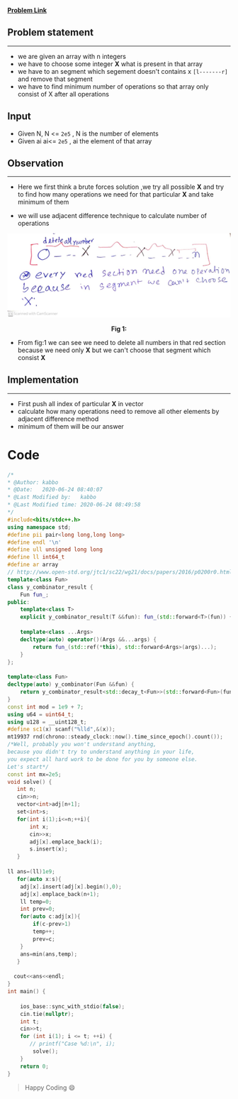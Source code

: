 [**Problem Link**](https://codeforces.com/problemset/problem/1454/C)

## Problem statement
---
- we are given an array with n integers
- we have to choose some integer **X** what is present in that array
- we have to an segment which segement doesn't contains x `[l-------r]` and remove that segment
- we have to find minimum number of operations so that array only consist of X
after all operations

## Input
- Given N, N <= `2e5` , N is the number of elements
- Given ai ai<= `2e5` , ai the element of that array

## Observation
---
- Here we first think a brute forces solution ,we try all possible **X** and try to find how many operations we need 
for that particular **X**  and take minimum of them 

- we will use adjacent difference technique to calculate number of operations

<div align="center"><img src="g1.jpg">

**Fig 1:** </div>

- From fig:1 we can see we need to delete all numbers in that red section because we need only **X** but we can't choose that segment which consist **X**

## Implementation
---
- First push all index of particular **X** in vector
- calculate how many operations need to remove all other elements by adjacent difference method
- minimum of them will be our answer

# Code
```c++
/*
* @Author: kabbo
* @Date:   2020-06-24 08:40:07
* @Last Modified by:   kabbo
* @Last Modified time: 2020-06-24 08:49:58
*/
#include<bits/stdc++.h>
using namespace std;
#define pii pair<long long,long long>
#define endl '\n'
#define ull unsigned long long
#define ll int64_t
#define ar array
// http://www.open-std.org/jtc1/sc22/wg21/docs/papers/2016/p0200r0.html
template<class Fun>
class y_combinator_result {
    Fun fun_;
public:
    template<class T>
    explicit y_combinator_result(T &&fun): fun_(std::forward<T>(fun)) {}
 
    template<class ...Args>
    decltype(auto) operator()(Args &&...args) {
        return fun_(std::ref(*this), std::forward<Args>(args)...);
    }
};
 
template<class Fun>
decltype(auto) y_combinator(Fun &&fun) {
    return y_combinator_result<std::decay_t<Fun>>(std::forward<Fun>(fun));
}
const int mod = 1e9 + 7;
using u64 = uint64_t;
using u128 = __uint128_t;
#define sc1(x) scanf("%lld",&(x));
mt19937 rnd(chrono::steady_clock::now().time_since_epoch().count());
/*Well, probably you won't understand anything,
because you didn't try to understand anything in your life,
you expect all hard work to be done for you by someone else. 
Let's start*/
const int mx=2e5;
void solve() {
   int n;
   cin>>n;
   vector<int>adj[n+1];
   set<int>s;
   for(int i(1);i<=n;++i){
       int x;
       cin>>x;
       adj[x].emplace_back(i);
       s.insert(x);
   } 
   
ll ans=(ll)1e9;
   for(auto x:s){
    adj[x].insert(adj[x].begin(),0);
    adj[x].emplace_back(n+1);
    ll temp=0;
    int prev=0;
    for(auto c:adj[x]){
        if(c-prev>1)
        temp++;
        prev=c;
    }
    ans=min(ans,temp);
   }
   
  cout<<ans<<endl;
}
int main() {

    ios_base::sync_with_stdio(false);
    cin.tie(nullptr);
    int t;
    cin>>t;
    for (int i(1); i <= t; ++i) {
       // printf("Case %d:\n", i);
        solve();
    }
    return 0;
}
```
>Happy Coding :smile: